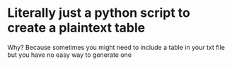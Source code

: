 # Literally just a python script to create a plaintext table

Why? Because sometimes you might need to include a table in your txt file but you have no easy way to generate one
